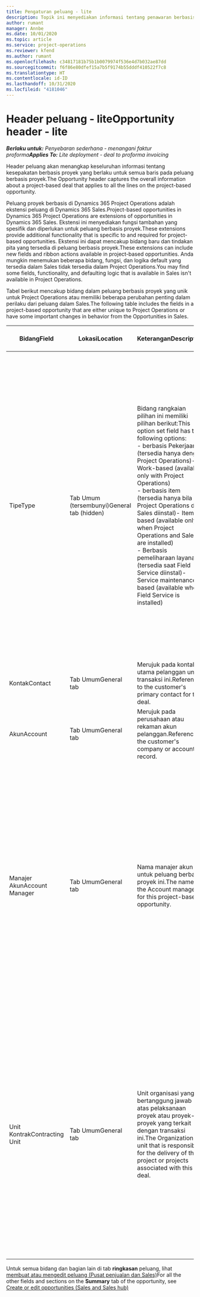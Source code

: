 ```yaml
---
title: Pengaturan peluang - lite
description: Topik ini menyediakan informasi tentang penawaran berbasis proyek dan baris peluang berbasis proyek.
author: rumant
manager: Annbe
ms.date: 10/01/2020
ms.topic: article
ms.service: project-operations
ms.reviewer: kfend
ms.author: rumant
ms.openlocfilehash: c34817181b75b1b0079974f536e4d7b032ae87dd
ms.sourcegitcommit: f6f86e80dfef15a7b5f9174b55dddf410522f7c8
ms.translationtype: HT
ms.contentlocale: id-ID
ms.lasthandoff: 10/31/2020
ms.locfileid: "4181046"
---
```

# <a name="opportunity-header---lite"></a><span data-ttu-id="b8366-103">Header peluang - lite</span><span class="sxs-lookup"><span data-stu-id="b8366-103">Opportunity header - lite</span></span>

<span data-ttu-id="b8366-104">_**Berlaku untuk:** Penyebaran sederhana - menangani faktur proforma_</span><span class="sxs-lookup"><span data-stu-id="b8366-104">_**Applies To:** Lite deployment - deal to proforma invoicing_</span></span>

<span data-ttu-id="b8366-105">Header peluang akan menangkap keseluruhan informasi tentang kesepakatan berbasis proyek yang berlaku untuk semua baris pada peluang berbasis proyek.</span><span class="sxs-lookup"><span data-stu-id="b8366-105">The Opportunity header captures the overall information about a project-based deal that applies to all the lines on the project-based opportunity.</span></span>

<span data-ttu-id="b8366-106">Peluang proyek berbasis di Dynamics 365 Project Operations adalah ekstensi peluang di Dynamics 365 Sales.</span><span class="sxs-lookup"><span data-stu-id="b8366-106">Project-based opportunities in Dynamics 365 Project Operations are extensions of opportunities in Dynamics 365 Sales.</span></span> <span data-ttu-id="b8366-107">Ekstensi ini menyediakan fungsi tambahan yang spesifik dan diperlukan untuk peluang berbasis proyek.</span><span class="sxs-lookup"><span data-stu-id="b8366-107">These extensions provide additional functionality that is specific to and required for project-based opportunities.</span></span> <span data-ttu-id="b8366-108">Ekstensi ini dapat mencakup bidang baru dan tindakan pita yang tersedia di peluang berbasis proyek.</span><span class="sxs-lookup"><span data-stu-id="b8366-108">These extensions can include new fields and ribbon actions available in project-based opportunities.</span></span> <span data-ttu-id="b8366-109">Anda mungkin menemukan beberapa bidang, fungsi, dan logika default yang tersedia dalam Sales tidak tersedia dalam Project Operations.</span><span class="sxs-lookup"><span data-stu-id="b8366-109">You may find some fields, functionality, and defaulting logic that is available in Sales isn't available in Project Operations.</span></span>

<span data-ttu-id="b8366-110">Tabel berikut mencakup bidang dalam peluang berbasis proyek yang unik untuk Project Operations atau memiliki beberapa perubahan penting dalam perilaku dari peluang dalam Sales.</span><span class="sxs-lookup"><span data-stu-id="b8366-110">The following table includes the fields in a project-based opportunity that are either unique to Project Operations or have some important changes in behavior from the Opportunities in Sales.</span></span>

| <span data-ttu-id="b8366-111">**Bidang**</span><span class="sxs-lookup"><span data-stu-id="b8366-111">**Field**</span></span> | <span data-ttu-id="b8366-112">**Lokasi**</span><span class="sxs-lookup"><span data-stu-id="b8366-112">**Location**</span></span> | <span data-ttu-id="b8366-113">**Keterangan**</span><span class="sxs-lookup"><span data-stu-id="b8366-113">**Description**</span></span> | <span data-ttu-id="b8366-114">**Dampak hilir**</span><span class="sxs-lookup"><span data-stu-id="b8366-114">**Downstream impact**</span></span> |
| --- | --- | --- | --- |
| <span data-ttu-id="b8366-115">Tipe</span><span class="sxs-lookup"><span data-stu-id="b8366-115">Type</span></span> | <span data-ttu-id="b8366-116">Tab Umum (tersembunyi)</span><span class="sxs-lookup"><span data-stu-id="b8366-116">General tab (hidden)</span></span> | <span data-ttu-id="b8366-117">Bidang rangkaian pilihan ini memiliki pilihan berikut:</span><span class="sxs-lookup"><span data-stu-id="b8366-117">This option set field has the following options:</span></span></br><span data-ttu-id="b8366-118">- berbasis Pekerjaan (tersedia hanya dengan Project Operations)</span><span class="sxs-lookup"><span data-stu-id="b8366-118">- Work-based (available only with Project Operations)</span></span></br><span data-ttu-id="b8366-119">- berbasis item (tersedia hanya bila Project Operations dan Sales diinstal)</span><span class="sxs-lookup"><span data-stu-id="b8366-119">- Item-based (available only when Project Operations and Sales are installed)</span></span></br><span data-ttu-id="b8366-120">- Berbasis pemeliharaan layanan (tersedia saat Field Service diinstal)</span><span class="sxs-lookup"><span data-stu-id="b8366-120">- Service maintenance-based (available when Field Service is installed)</span></span> | <span data-ttu-id="b8366-121">Bila Anda menggunakan Project Operations, nilai bidang ini secara otomatis diatur ke **berbasis pekerjaan** yang mengelompokkan peluang sebagai berbasis proyek.</span><span class="sxs-lookup"><span data-stu-id="b8366-121">When you use Project Operations, this field value is automatically set to **Work-based** which classifies the Opportunity as project-based.</span></span> <span data-ttu-id="b8366-122">Sebuah Peluang harus berbasis proyek untuk mengaktifkan semua ekstensi dan fungsi khusus proyek di proses penjualan hilir untuk transaksi ini.</span><span class="sxs-lookup"><span data-stu-id="b8366-122">An Opportunity should be project-based to enable all project-specific extensions and functionality in the downstream sales process for this deal.</span></span> |
| <span data-ttu-id="b8366-123">Kontak</span><span class="sxs-lookup"><span data-stu-id="b8366-123">Contact</span></span> | <span data-ttu-id="b8366-124">Tab Umum</span><span class="sxs-lookup"><span data-stu-id="b8366-124">General tab</span></span> | <span data-ttu-id="b8366-125">Merujuk pada kontak utama pelanggan untuk transaksi ini.</span><span class="sxs-lookup"><span data-stu-id="b8366-125">Reference to the customer's primary contact for this deal.</span></span> | |
| <span data-ttu-id="b8366-126">Akun</span><span class="sxs-lookup"><span data-stu-id="b8366-126">Account</span></span> | <span data-ttu-id="b8366-127">Tab Umum</span><span class="sxs-lookup"><span data-stu-id="b8366-127">General tab</span></span> | <span data-ttu-id="b8366-128">Merujuk pada perusahaan atau rekaman akun pelanggan.</span><span class="sxs-lookup"><span data-stu-id="b8366-128">Reference to the customer's company or account record.</span></span> | |
| <span data-ttu-id="b8366-129">Manajer Akun</span><span class="sxs-lookup"><span data-stu-id="b8366-129">Account Manager</span></span> | <span data-ttu-id="b8366-130">Tab Umum</span><span class="sxs-lookup"><span data-stu-id="b8366-130">General tab</span></span> | <span data-ttu-id="b8366-131">Nama manajer akun untuk peluang berbasis proyek ini.</span><span class="sxs-lookup"><span data-stu-id="b8366-131">The name of the Account manager for this project-based opportunity.</span></span> | <span data-ttu-id="b8366-132">Manajer akun bertanggung jawab untuk mengelola hubungan dengan pelanggan melalui penyelesaian proyek ini.</span><span class="sxs-lookup"><span data-stu-id="b8366-132">The Account manager is responsible for managing the relationship with the customer through the completion of this project.</span></span> <span data-ttu-id="b8366-133">Berdasarkan rekaman sumber daya yang dapat dipesan terkait dengan manajer akun, unit kontrak menjadi default.</span><span class="sxs-lookup"><span data-stu-id="b8366-133">Based on the bookable resource record tied to the Account manager, the contracting unit is defaulted.</span></span> |
| <span data-ttu-id="b8366-134">Unit Kontrak</span><span class="sxs-lookup"><span data-stu-id="b8366-134">Contracting Unit</span></span> | <span data-ttu-id="b8366-135">Tab Umum</span><span class="sxs-lookup"><span data-stu-id="b8366-135">General tab</span></span> | <span data-ttu-id="b8366-136">Unit organisasi yang bertanggung jawab atas pelaksanaan proyek atau proyek-proyek yang terkait dengan transaksi ini.</span><span class="sxs-lookup"><span data-stu-id="b8366-136">The Organization unit that is responsible for the delivery of the project or projects associated with this deal.</span></span> | <span data-ttu-id="b8366-137">Unit kontrak adalah divisi perusahaan yang akan menyelesaikan proyek setelah transaksi ditutup.</span><span class="sxs-lookup"><span data-stu-id="b8366-137">The contracting unit is the division of the company that will complete the project(s) after the deal is closed.</span></span> <span data-ttu-id="b8366-138">Setiap unit kontrak memiliki mata uang, dan mata uang ini digunakan untuk melaporkan perkiraan dan biaya aktual yang timbul selama proyek.</span><span class="sxs-lookup"><span data-stu-id="b8366-138">Every contracting unit has a currency, and this currency is used to report estimated and actual costs incurred during the project.</span></span> |

<span data-ttu-id="b8366-139">Untuk semua bidang dan bagian lain di tab **ringkasan** peluang, lihat [membuat atau mengedit peluang (Pusat penjualan dan Sales)](https://docs.microsoft.com/dynamics365/sales-enterprise/create-edit-opportunity-sales)</span><span class="sxs-lookup"><span data-stu-id="b8366-139">For all the other fields and sections on the **Summary** tab of the opportunity, see [Create or edit opportunities (Sales and Sales hub)](https://docs.microsoft.com/dynamics365/sales-enterprise/create-edit-opportunity-sales)</span></span>
